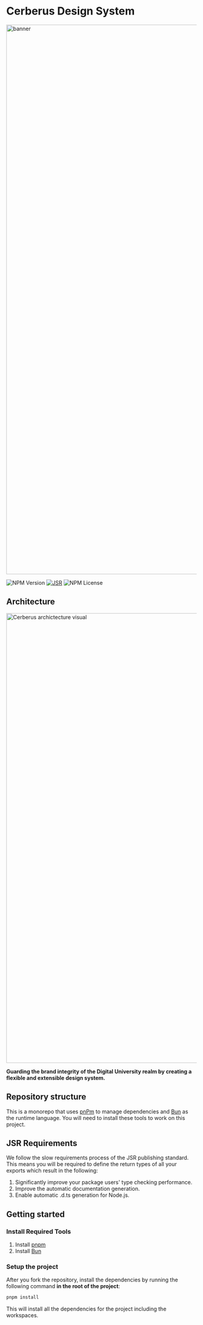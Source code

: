 # Cerberus Design System

<img width="1454" alt="banner" src="https://github.com/omnifed/cerberus/assets/4819738/b128be81-3c24-4fc7-8811-6c9a18d26c37">

![NPM Version](https://img.shields.io/npm/v/@cerberus-design/react)
[![JSR](https://jsr.io/badges/@cerberus/panda-preset)](https://jsr.io/@cerberus/panda-preset)
![NPM License](https://img.shields.io/npm/l/@cerberus-design/react)

## Architecture

<img width="1190" alt="Cerberus archictecture visual" src="https://github.com/omnifed/cerberus/assets/4819738/c706c0e7-3906-4ba7-8519-faa22e8504d4">

**Guarding the brand integrity of the Digital University realm by creating a flexible and extensible design system.**

## Repository structure

This is a monorepo that uses [pnPm](https://pnpm.io/) to manage dependencies and [Bun](https://bun.sh/) as the runtime language. You will need to install these tools to work on this project.

## JSR Requirements

We follow the slow requirements process of the JSR publishing standard. This means you will be required to define the return types of all your exports which result in the following:

1. Significantly improve your package users' type checking performance.
2. Improve the automatic documentation generation.
3. Enable automatic .d.ts generation for Node.js.

## Getting started

### Install Required Tools

1. Install [pnpm](https://pnpm.io/installation)
2. Install [Bun](https://bun.sh/)

### Setup the project

After you fork the repository, install the dependencies by running the following command **in the root of the project**:

```bash
pnpm install
```

This will install all the dependencies for the project including the workspaces.
